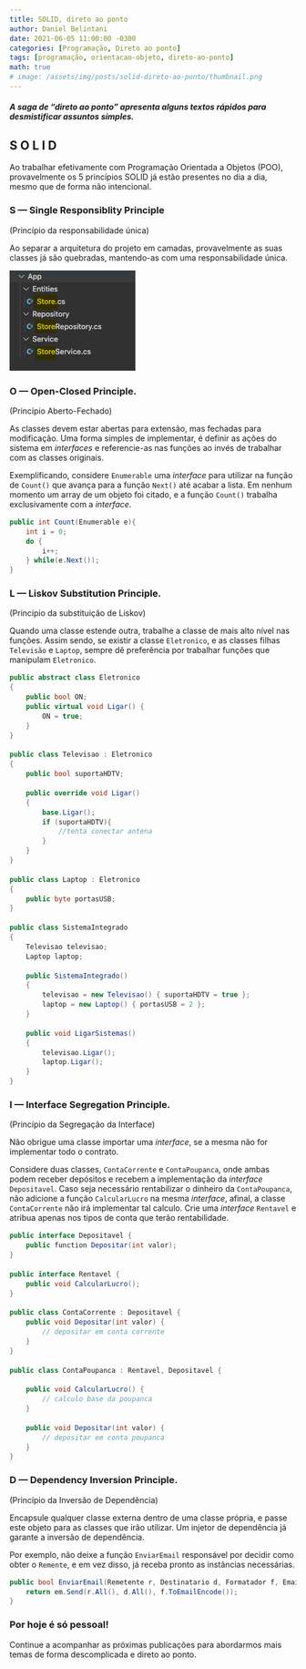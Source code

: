 ```yaml
---
title: SOLID, direto ao ponto
author: Daniel Belintani
date: 2021-06-05 11:00:00 -0300
categories: [Programação, Direto ao ponto]
tags: [programação, orientacao-objeto, direto-ao-ponto]
math: true
# image: /assets/img/posts/solid-direto-ao-ponto/thumbnail.png
---
```


##### A saga de “direto ao ponto” apresenta alguns textos rápidos para desmistificar assuntos simples.

## S O L I D
Ao trabalhar efetivamente com Programação Orientada a Objetos (POO), provavelmente os 5 princípios SOLID já estão presentes no dia a dia, mesmo que de forma não intencional.

### **S — Single Responsiblity Principle**
(Princípio da responsabilidade única)

Ao separar a arquitetura do projeto em camadas, provavelmente as suas classes já são quebradas, mantendo-as com uma responsabilidade única.

![Desktop View](/assets/img/posts/solid-direto-ao-ponto/store-splitted.png)

### **O — Open-Closed Principle**.
(Princípio Aberto-Fechado)

As classes devem estar abertas para extensão, mas fechadas para modificação.
Uma forma simples de implementar, é definir as ações do sistema em _interfaces_ e referencie-as nas funções ao invés de trabalhar com as classes originais.

Exemplificando, considere `Enumerable` uma _interface_ para utilizar na função de `Count()` que avança para a função `Next()` até acabar a lista. Em nenhum momento um array de um objeto foi citado, e a função `Count()` trabalha exclusivamente com a _interface_.

````c#
public int Count(Enumerable e){
    int i = 0;
    do {
        i++;
    } while(e.Next());
}
````

### **L — Liskov Substitution Principle**.
(Princípio da substituição de Liskov)

Quando uma classe estende outra, trabalhe a classe de mais alto nível nas funções. Assim sendo, se existir a classe `Eletronico`, e as classes filhas `Televisão` e `Laptop`, sempre dê preferência por trabalhar funções que manipulam `Eletronico`.

````c#
public abstract class Eletronico
{
    public bool ON;
    public virtual void Ligar() {
        ON = true;
    }
}

public class Televisao : Eletronico
{
    public bool suportaHDTV;

    public override void Ligar()
    {
        base.Ligar();
        if (suportaHDTV){
            //tenta conectar antena
        }
    }
}

public class Laptop : Eletronico
{
    public byte portasUSB;
}

public class SistemaIntegrado
{
    Televisao televisao;
    Laptop laptop;

    public SistemaIntegrado()
    {
        televisao = new Televisao() { suportaHDTV = true };
        laptop = new Laptop() { portasUSB = 2 };
    }

    public void LigarSistemas()
    {
        televisao.Ligar();
        laptop.Ligar();
    }
}
````

### **I — Interface Segregation Principle**.
(Princípio da Segregação da Interface)

Não obrigue uma classe importar uma _interface_, se a mesma não for implementar todo o contrato.

Considere duas classes, `ContaCorrente` e `ContaPoupanca`, onde ambas podem receber depósitos e recebem a implementação da _interface_ `Depositavel`. Caso seja necessário rentabilizar o dinheiro da `ContaPoupanca`, não adicione a função `CalcularLucro` na mesma _interface_, afinal, a classe `ContaCorrente` não irá implementar tal calculo. Crie uma _interface_ `Rentavel` e atribua apenas nos tipos de conta que terão rentabilidade.
````c#
public interface Depositavel {
    public function Depositar(int valor);
}

public interface Rentavel {
    public void CalcularLucro();
}

public class ContaCorrente : Depositavel {
    public void Depositar(int valor) {
        // depositar em conta corrente
    }
}

public class ContaPoupanca : Rentavel, Depositavel {

    public void CalcularLucro() {
        // calculo base da poupanca
    }

    public void Depositar(int valor) {
        // depositar em conta poupanca
    }
}

````

### **D — Dependency Inversion Principle**.
(Princípio da Inversão de Dependência)

Encapsule qualquer classe externa dentro de uma classe própria, e passe este objeto para as classes que irão utilizar. Um injetor de dependência já garante a inversão de dependência.

Por exemplo, não deixe a função `EnviarEmail` responsável por decidir como obter o `Remente`, e em vez disso, já receba pronto as instâncias necessárias.

````c#
public bool EnviarEmail(Remetente r, Destinatario d, Formatador f, EmailManager em) {
    return em.Send(r.All(), d.All(), f.ToEmailEncode());
}
````

### Por hoje é só pessoal!
Continue a acompanhar as próximas publicações para abordarmos mais temas de forma descomplicada e direto ao ponto.
